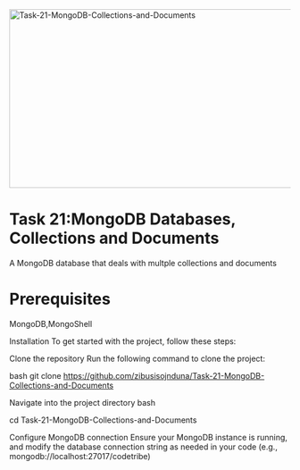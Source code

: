 <img src="https://socialify.git.ci/zibusisojnduna/Task-21-MongoDB-Collections-and-Documents/image?language=1&name=1&owner=1&pattern=Circuit%20Board&stargazers=1&theme=Dark" alt="Task-21-MongoDB-Collections-and-Documents" width="640" height="320" />

<h1>Task 21:MongoDB Databases, Collections and Documents</h1>

<p>A MongoDB database that deals with multple collections and documents</p>

<h1>Prerequisites</h1>

<p>MongoDB,MongoShell</p>

Installation
To get started with the project, follow these steps:

Clone the repository
Run the following command to clone the project:

bash
git clone https://github.com/zibusisojnduna/Task-21-MongoDB-Collections-and-Documents

Navigate into the project directory
bash

cd Task-21-MongoDB-Collections-and-Documents

Configure MongoDB connection
Ensure your MongoDB instance is running, and modify the database connection string as needed in your code (e.g., mongodb://localhost:27017/codetribe)

